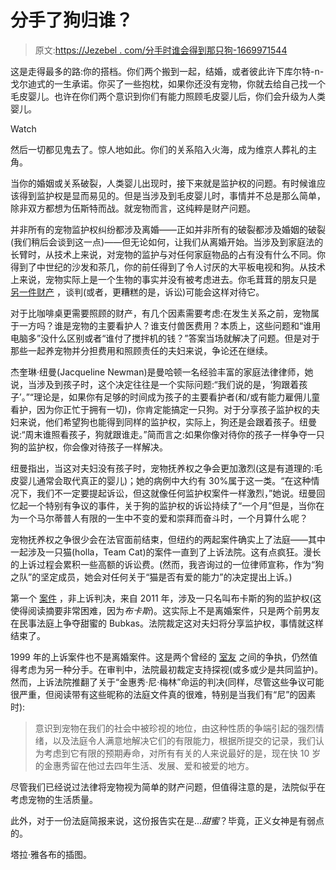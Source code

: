 # 分手了狗归谁？

> 原文:[https://Jezebel . com/分手时谁会得到那只狗-1669971544](https://jezebel.com/who-gets-the-dog-when-you-break-up-1669971544)

这是走得最多的路:你的搭档。你们两个搬到一起，结婚，或者彼此许下库尔特-n-戈尔迪式的一生承诺。你买了一些抱枕，如果你还没有宠物，你就去给自己找一个毛皮婴儿。也许在你们两个意识到你们有能力照顾毛皮婴儿后，你们会升级为人类婴儿。

Watch

然后一切都见鬼去了。惊人地如此。你们的关系陷入火海，成为维京人葬礼的主角。

当你的婚姻或关系破裂，人类婴儿出现时，接下来就是监护权的问题。有时候谁应该得到监护权是显而易见的。但是当涉及到毛皮婴儿时，事情并不总是那么简单，除非双方都想为伍斯特而战。就宠物而言，这纯粹是财产问题。

并非所有的宠物监护权纠纷都涉及离婚——正如并非所有的破裂都涉及婚姻的破裂(我们稍后会谈到这一点)——但无论如何，让我们从离婚开始。当涉及到家庭法的长臂时，从技术上来说，对宠物的监护与对任何家庭物品的占有没有什么不同。你得到了中世纪的沙发和茶几，你的前任得到了令人讨厌的大平板电视和狗。从技术上来说，宠物实际上是一个生物的事实并没有被考虑进去。你毛茸茸的朋友只是 [另一件财产](http://aldf.org/resources/other-issues-regarding-your-companion-animal/what-to-do-if-you-are-involved-in-a-custody-battle-over-your-companion-animal/) ，谈判(或者，更糟糕的是，诉讼)可能会这样对待它。

对于比咖啡桌更需要照顾的财产，有几个因素需要考虑:在发生关系之前，宠物属于一方吗？谁是宠物的主要看护人？谁支付兽医费用？本质上，这些问题和“谁用电脑多”没什么区别或者“谁付了搅拌机的钱？”答案当场就解决了问题。但是对于那些一起养宠物并分担费用和照顾责任的夫妇来说，争论还在继续。

杰奎琳·纽曼(Jacqueline Newman)是曼哈顿一名经验丰富的家庭法律律师，她说，当涉及到孩子时，这个决定往往是一个实际问题:“我们说的是，‘狗跟着孩子’。”“理论是，如果你有足够的时间成为孩子的主要看护者(和/或有能力雇佣儿童看护，因为你正忙于拥有一切)，你肯定能搞定一只狗。对于分享孩子监护权的夫妇来说，他们希望狗也能得到同样的监护权，实际上，狗还是会跟着孩子。纽曼说:“周末谁照看孩子，狗就跟谁走。”简而言之:如果你像对待你的孩子一样争夺一只狗的监护权，你会像对待孩子一样解决。

纽曼指出，当这对夫妇没有孩子时，宠物抚养权之争会更加激烈(这是有道理的:毛皮婴儿通常会取代真正的婴儿)；她的病例中大约有 30%属于这一类。“在这种情况下，我们不一定要提起诉讼，但这就像任何监护权案件一样激烈，”她说。纽曼回忆起一个特别有争议的事件，关于狗的监护权的诉讼持续了“一个月”但是，当你在为一个马尔蒂普人有限的一生中不变的爱和崇拜而奋斗时，一个月算什么呢？

宠物抚养权之争很少会在法官面前结束，但纽约的两起案件确实上了法庭——其中一起涉及一只猫(holla，Team Cat)的案件一直到了上诉法院。这有点疯狂。漫长的上诉过程会累积一些高额的诉讼费。(然而，我咨询过的一位律师宣称，作为“狗之队”的坚定成员，她会对任何关于“猫是否有爱的能力”的决定提出上诉。)

第一个 [案件](http://caselaw.findlaw.com/ny-civil-court/1589494.html) ，非上诉判决，来自 2011 年，涉及一只名叫布卡斯的狗的监护权(这使得阅读摘要非常困难，因为*布卡斯*)。这实际上不是离婚案件，只是两个前男友在民事法庭上争夺甜蜜的 Bubkas。法院裁定这对夫妇将分享监护权，事情就这样结束了。

1999 年的上诉案件也不是离婚案件。这是两个曾经的 [室友](https://www.animallaw.info/case/raymond-v-lachmann) 之间的争执，仍然值得考虑为另一种分手。在审判中，法院最初裁定支持探视(或多或少是共同监护)。然而，上诉法院推翻了关于“金惠秀·尼·梅林”命运的判决(同样，尽管这些争议可能很严重，但阅读带有这些昵称的法庭文件真的很难，特别是当我们有“尼”的因素时):

> 意识到宠物在我们的社会中被珍视的地位，由这种性质的争端引起的强烈情绪，以及法庭令人满意地解决它们的有限能力，根据所提交的记录，我们认为考虑到它有限的预期寿命，对所有有关的人来说最好的是，现在快 10 岁的金惠秀留在他过去四年生活、发展、爱和被爱的地方。

尽管我们已经说过法律将宠物视为简单的财产问题，但值得注意的是，法院似乎在考虑宠物的生活质量。

此外，对于一份法庭简报来说，这份报告实在是...*甜蜜*？毕竟，正义女神是有弱点的。

塔拉·雅各布的插图。